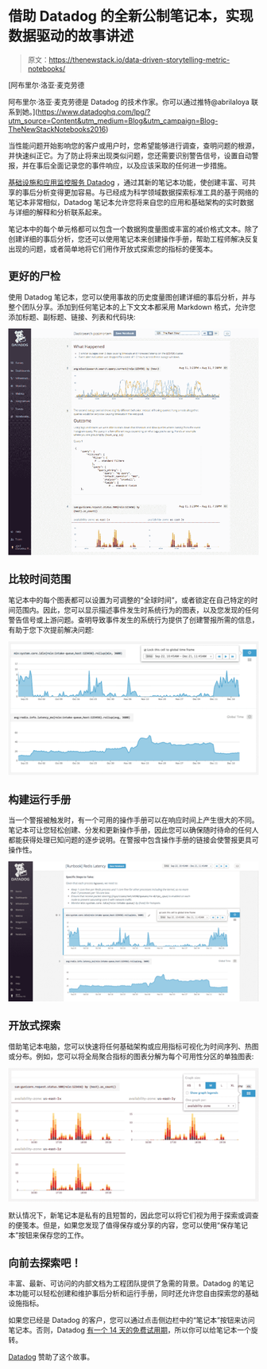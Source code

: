 # 借助 Datadog 的全新公制笔记本，实现数据驱动的故事讲述

> 原文：<https://thenewstack.io/data-driven-storytelling-metric-notebooks/>

[](https://www.datadoghq.com/lpg/?utm_source=Content&utm_medium=Blog&utm_campaign=Blog-TheNewStackNotebooks2016)

 [阿布里尔·洛亚·麦克劳德

阿布里尔·洛亚·麦克劳德是 Datadog 的技术作家。你可以通过推特@abrilaloya 联系到她。](https://www.datadoghq.com/lpg/?utm_source=Content&utm_medium=Blog&utm_campaign=Blog-TheNewStackNotebooks2016) [](https://www.datadoghq.com/lpg/?utm_source=Content&utm_medium=Blog&utm_campaign=Blog-TheNewStackNotebooks2016)

当性能问题开始影响您的客户或用户时，您希望能够进行调查，查明问题的根源，并快速纠正它。为了防止将来出现类似问题，您还需要识别警告信号，设置自动警报，并在事后全面记录您的事件响应，以及应该采取的任何进一步措施。

[基础设施和应用监控服务 Datadog](https://www.datadoghq.com/lpg/?utm_source=Content&utm_medium=Blog&utm_campaign=Blog-TheNewStackNotebooks2016) ，通过其新的笔记本功能，使创建丰富、可共享的事后分析变得更加容易。与已经成为科学领域数据探索标准工具的基于网络的笔记本非常相似，Datadog 笔记本允许您将来自您的应用和基础架构的实时数据与详细的解释和分析联系起来。

笔记本中的每个单元格都可以包含一个数据狗度量图或丰富的减价格式文本。除了创建详细的事后分析，您还可以使用笔记本来创建操作手册，帮助工程师解决反复出现的问题，或者简单地将它们用作开放式探索您的指标的便笺本。

## 更好的尸检

使用 Datadog 笔记本，您可以使用事故的历史度量图创建详细的事后分析，并与整个团队分享。添加到任何笔记本的上下文文本都采用 Markdown 格式，允许您添加标题、副标题、链接、列表和代码块:

![image02](img/9b61a215c970dde2bfba7164c9354627.png)

## 比较时间范围

笔记本中的每个图表都可以设置为可调整的“全球时间”，或者锁定在自己特定的时间范围内。因此，您可以显示描述事件发生时系统行为的图表，以及您发现的任何警告信号或上游问题。查明导致事件发生的系统行为提供了创建警报所需的信息，有助于您下次提前解决问题:

![image01](img/7d8825e4bcbbc0d505541736276c4cb2.png)

## 构建运行手册

当一个警报被触发时，有一个可用的操作手册可以在响应时间上产生很大的不同。笔记本可让您轻松创建、分发和更新操作手册，因此您可以确保随时待命的任何人都能获得处理已知问题的逐步说明。在警报中包含操作手册的链接会使警报更具可操作性。

![image03](img/f25dff112ee39280988c23e801835c65.png)

## 开放式探索

借助笔记本电脑，您可以快速将任何基础架构或应用指标可视化为时间序列、热图或分布。例如，您可以将全局聚合指标的图表分解为每个可用性分区的单独图表:

![image04](img/f5cb35b31b3c0e819b5f5306807ab59c.png)

默认情况下，新笔记本是私有的且短暂的，因此您可以将它们视为用于探索或调查的便笺本。但是，如果您发现了值得保存或分享的内容，您可以使用“保存笔记本”按钮来保存您的工作。

## 向前去探索吧！

丰富、最新、可访问的内部文档为工程团队提供了急需的背景。Datadog 的笔记本功能可以轻松创建和维护事后分析和运行手册，同时还允许您自由探索您的基础设施指标。

如果您已经是 Datadog 的客户，您可以通过点击侧边栏中的“笔记本”按钮来访问笔记本。否则，Datadog [有一个 14 天的免费试用期](https://www.datadoghq.com/lpg/?utm_source=Content&utm_medium=Blog&utm_campaign=Blog-TheNewStackNotebooks2016)，所以你可以给笔记本一个旋转。

[Datadog](https://www.datadoghq.com/lpg/?utm_source=Content&utm_medium=Blog&utm_campaign=Blog-TheNewStackNotebooks2016) 赞助了这个故事。

<svg xmlns:xlink="http://www.w3.org/1999/xlink" viewBox="0 0 68 31" version="1.1"><title>Group</title> <desc>Created with Sketch.</desc></svg>